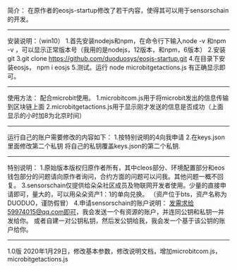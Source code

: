 简介：
在原作者的eosjs-startup修改了若干内容，使得其可以用于sensorschain的开发。

--------------------------------------------
安装说明：（win10）
1.首先安装nodejs和npm，在命令行下输入node -v 和npm -v ，可以显示正常版本号（我用的是nodejs，12版本，和npm，6版本）
2.安装git
3.git clone https://github.com/duoduosys/eosjs-startup.git
4.在目录下安装eosjs，
npm i eosjs
5.测试。运行
node microbitgetactions.js
有正确显示即可。

--------------------------------------------
使用方法：
配合microbit使用。
1.microbitcom.js用于将microbit发出的信息传输到区块链上面
2.microbitgetactions.js用于显示刚才发送的信息是否成功（上面显示的小时加8为北京时间）

--------------------------------------------
运行自己的账户需要修改的内容如下：
1.按特别说明的4向我申请
2.在keys.json里面修改第二个私钥
将自己的私钥覆盖keys.json的第二个私钥.

---------------------------------------------
特别说明：
1.原始版本版权归原作者所有，其中cleos部分、环境配置部分和eos钱包部分的问题请向原作者询问，合约方面的问题可以问我。其他问题一概不回复。
3.sensorschain仅提供给朵朵社区成员及物联网开发者使用。少量的直接申请即可，量大的，可以用朵朵资产1：1的单向兑换。
（资产位于bts，资产名称为DUODUO，谨防假冒）
4.申请sensorschain的账户说明：
发需求给59974015@qq.com即可，我会发送一个有资源的账户，并连同公钥和私钥一并发给你。
或者自建一对公钥私钥，然后发公钥给我，我会发一个基于该公钥的账户给你。

---------------------------------------------
1.0版 2020年1月29日，修改基本参数，修改说明文档，增加microbitcom.js，microbitgetactions.js
